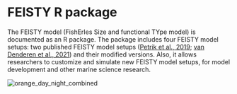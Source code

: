 # FEISTY R package

The FEISTY model (FishErIes Size and functional TYpe model) is documented as an R package. The package includes four FEISTY model setups: two published FEISTY model setups ([Petrik et al., 2019](https://doi.org/10.1016/j.pocean.2019.102124); [van Denderen et al., 2021](https://doi.org/10.1111/geb.13348)) and their modified versions. Also, it allows researchers to customize and simulate new FEISTY model setups, for model development and other marine science research.

![orange_day_night_combined](https://github.com/Kenhasteandersen/FEISTY/assets/13268353/1e481c48-3851-48a4-bc61-ec82657783d7)
